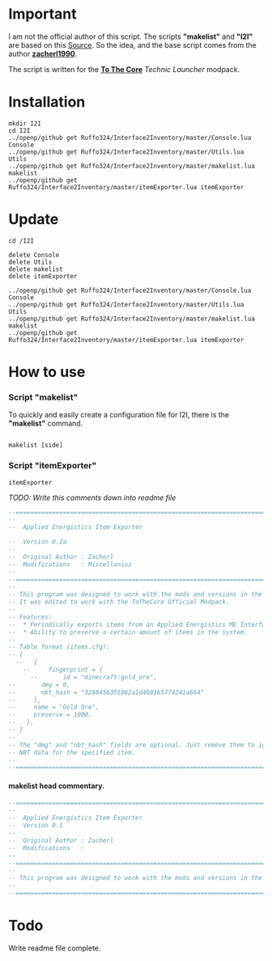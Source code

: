 # Important
I am not the official author of this script. 
The scripts **"makelist"** and **"I2I"** are based on this [Source](http://www.computercraft.info/forums2/index.php?/topic/24612-applied-energistics-item-exporter/). So the idea, and the base script comes from the author **[zacherl1990](http://www.computercraft.info/forums2/index.php?/user/18374-zacherl1990/)**.

The script is written for the [**To The Core**](https://www.technicpack.net/modpack/to-the-core-official.1293279) *Technic Launcher* modpack.


# Installation
```shell
mkdir I2I
cd I2I
../openp/github get Ruffo324/Interface2Inventory/master/Console.lua Console
../openp/github get Ruffo324/Interface2Inventory/master/Utils.lua Utils
../openp/github get Ruffo324/Interface2Inventory/master/makelist.lua makelist
../openp/github get Ruffo324/Interface2Inventory/master/itemExporter.lua itemExporter
```

# Update
```shell
cd /I2I 

delete Console
delete Utils
delete makelist
delete itemExporter

../openp/github get Ruffo324/Interface2Inventory/master/Console.lua Console
../openp/github get Ruffo324/Interface2Inventory/master/Utils.lua Utils
../openp/github get Ruffo324/Interface2Inventory/master/makelist.lua makelist
../openp/github get Ruffo324/Interface2Inventory/master/itemExporter.lua itemExporter
```


# How to use
### Script "makelist"
To quickly and easily create a configuration file for I2I, there is the **"makelist"** command.
```shell

makelist [side]
```

### Script "itemExporter"
```shell
itemExporter
```


*TODO: Write this comments down into readme file*
```Lua
--================================================================================================--
--
--  Applied Energistics Item Exporter

--  Version 0.2a
--
--  Original Author : Zacherl
--  Modifications   : Miscellaniuz
--
--================================================================================================--
--
-- This program was designed to work with the mods and versions in the "FTB Infinity 1.10.1" pack.
-- It was edited to work with the ToTheCore Official Modpack.
--	
-- Features:
--  * Periodically exports items from an Applied Energistics ME Interface to an adjacent inventory
--  * Ability to preserve a certain amount of items in the system.
--
-- Table format (items.cfg):
-- {
  --   {
    --     fingerprint = {
      --       id = "minecraft:gold_ore",
--       dmg = 0,
--       nbt_hash = "3288456351062a1d4b01b5774241a664"
--     },
--     name = "Gold Ore",
--     preserve = 1000,
--   },
-- }
--
-- The "dmg" and "nbt_hash" fields are optional. Just remove them to ignore damage values and
-- NBT data for the specified item.
--
--================================================================================================--
```

#### makelist head commentary.
```lua
--================================================================================================--
--
--  Applied Energistics Item Exporter
--  Version 0.1
--
--  Original Author : Zacherl
--  Modifications   : 
--
--================================================================================================--
-- 
-- This program was designed to work with the mods and versions in the "FTB Infinity 1.10.1" pack.
--
--================================================================================================--

```


# Todo
Write readme file complete.